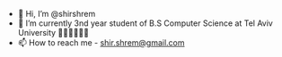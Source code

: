 - 👋 Hi, I’m @shirshrem
- 🌱 I’m currently 3nd year student of B.S Computer Science at Tel Aviv University 👩🏻‍🎓👩🏻‍💻  
- 📫 How to reach me - shir.shrem@gmail.com
